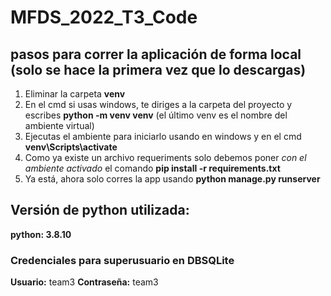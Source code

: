 # MFDS_2022_T3_Code

## pasos para correr la aplicación de forma local (solo se hace la primera vez que lo descargas)

1. Eliminar la carpeta **venv**
2. En el cmd si usas windows, te diriges a la carpeta del proyecto y escribes **python -m venv venv** (el último venv es el nombre del ambiente virtual)
3. Ejecutas el ambiente para iniciarlo usando en windows y en el cmd **venv\Scripts\activate**
4. Como ya existe un archivo requeriments solo debemos poner *con el ambiente activado* el comando **pip install -r requirements.txt** 
5. Ya está,  ahora solo corres la app usando **python manage.py runserver**

## Versión de python utilizada: 
**python: 3.8.10**

### Credenciales para superusuario en DBSQLite
**Usuario:** team3
**Contraseña:** team3
